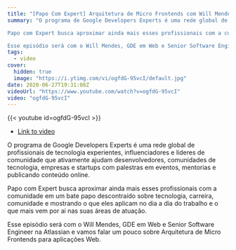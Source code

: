 ```yaml
---
title: "[Papo Com Expert] Arquitetura de Micro Frontends com Will Mendes"
summary: "O programa de Google Developers Experts é uma rede global de profissionais de tecnologia experientes, influenciadores e lideres de comunidade que ativamente ajudam desenvolvedores, comunidades de tecnologia, empresas e startups com palestras em eventos, mentorias e publicando conteúdo online. 

Papo com Expert busca aproximar ainda mais esses profissionais com a comunidade em um bate papo descontraído sobre tecnologia, carreira, comunidade e mostrando o que eles aplicam no dia a dia do trabalho e o que mais vem por ai nas suas áreas de atuação.

Esse episódio será com o Will Mendes, GDE em Web e Senior Software Engineer na Atlassian e vamos falar um pouco sobre Arquitetura de Micro Frontends para aplicações Web."
tags:
  - video
cover:
  hidden: true
  image: "https://i.ytimg.com/vi/ogfdG-95vcI/default.jpg"
date: 2020-06-27T19:31:08Z
videoUrl: "https://www.youtube.com/watch?v=ogfdG-95vcI"
video: "ogfdG-95vcI"
---
```


<!-- truncate -->

{{< youtube id=ogfdG-95vcI >}}

- [Link to video](https://www.youtube.com/watch?v=ogfdG-95vcI)

O programa de Google Developers Experts é uma rede global de profissionais de tecnologia experientes, influenciadores e lideres de comunidade que ativamente ajudam desenvolvedores, comunidades de tecnologia, empresas e startups com palestras em eventos, mentorias e publicando conteúdo online. 

Papo com Expert busca aproximar ainda mais esses profissionais com a comunidade em um bate papo descontraído sobre tecnologia, carreira, comunidade e mostrando o que eles aplicam no dia a dia do trabalho e o que mais vem por ai nas suas áreas de atuação.

Esse episódio será com o Will Mendes, GDE em Web e Senior Software Engineer na Atlassian e vamos falar um pouco sobre Arquitetura de Micro Frontends para aplicações Web.
